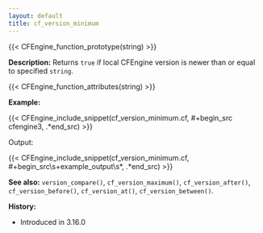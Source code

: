 ```yaml
---
layout: default
title: cf_version_minimum
---
```


{{< CFEngine_function_prototype(string) >}}

**Description:** Returns `true` if local CFEngine version is newer than or equal to specified `string`.

{{< CFEngine_function_attributes(string) >}}

**Example:**

{{< CFEngine_include_snippet(cf_version_minimum.cf, #\+begin_src cfengine3, .*end_src) >}}

Output:

{{< CFEngine_include_snippet(cf_version_minimum.cf, #\+begin_src\s+example_output\s*, .*end_src) >}}

**See also:** `version_compare()`, `cf_version_maximum()`, `cf_version_after()`, `cf_version_before()`, `cf_version_at()`, `cf_version_between()`.

**History:**

* Introduced in 3.16.0
